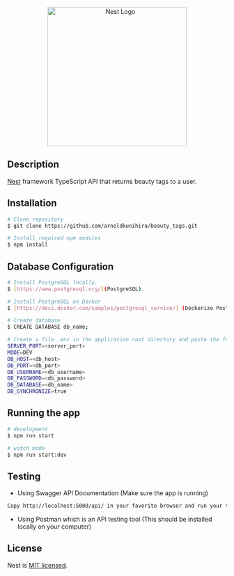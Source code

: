 <p align="center">
  <a href="http://nestjs.com/" target="blank"><img src="https://nestjs.com/img/logo_text.svg" width="320" alt="Nest Logo" /></a>
</p>

[circleci-image]: https://img.shields.io/circleci/build/github/nestjs/nest/master?token=abc123def456
[circleci-url]: https://circleci.com/gh/nestjs/nest

## Description

[Nest](https://github.com/nestjs/nest) framework TypeScript API that returns beauty tags to a user.

## Installation

```bash
# Clone repository
$ git clone https://github.com/arnoldkunihira/beauty_tags.git

# Install required npm modules
$ npm install
```

## Database Configuration

```bash
# Install PostgreSQL locally.
$ [https://www.postgresql.org/](PostgreSQL).

# Install PostgreSQL on Docker
$ [https://docs.docker.com/samples/postgresql_service/] (Dockerize PostgreSQL)

# Create database
$ CREATE DATABASE db_name;

# Create a file .env in the application root directory and paste the following variables
SERVER_PORT=<server_port>
MODE=DEV
DB_HOST=<db_host>
DB_PORT=<db_port>
DB_USERNAME=<db_username>
DB_PASSWORD=<db_password>
DB_DATABASE=<db_name>
DB_SYNCHRONIZE=true
```

## Running the app

```bash
# development
$ npm run start

# watch mode
$ npm run start:dev
```

## Testing
- Using Swagger API Documentation (Make sure the app is running)
```bash
Copy http://localhost:5000/api/ in your favorite browser and run your tests.

```
- Using Postman which is an API testing tool (This should be installed locally on your computer)

## License

Nest is [MIT licensed](LICENSE).
